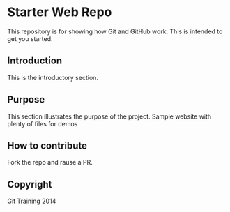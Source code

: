 # Starter Web Repo

This repository is for showing how Git and GitHub work. This is intended to get you started.

## Introduction

This is the introductory section.

## Purpose

This section illustrates the purpose of the project. Sample website with plenty of files for demos

## How to contribute

Fork the repo and rause a PR.

## Copyright

Git Training 2014
